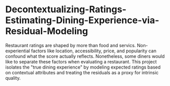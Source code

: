 # Decontextualizing-Ratings-Estimating-Dining-Experience-via-Residual-Modeling
Restaurant ratings are shaped by more than food and servics. Non-experiential factors like location, accessibility, price, and popularity can confound what the score actually reflects. Nonetheless, some diners would like to separate these factors when evaluating a restaurant. This project isolates the "true dining experience" by modeling expected ratings based on contextual attributes and treating the residuals as a proxy for intrinsic quality.
